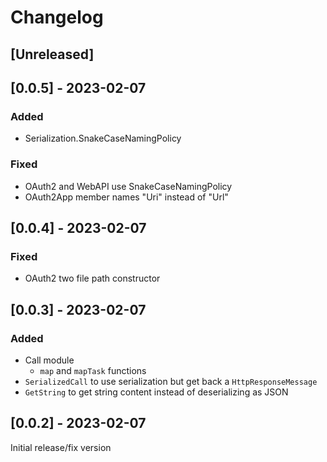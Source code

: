 # Changelog

## [Unreleased]

## [0.0.5] - 2023-02-07

### Added

- Serialization.SnakeCaseNamingPolicy

### Fixed

- OAuth2 and WebAPI use SnakeCaseNamingPolicy
- OAuth2App member names "Uri" instead of "Url"

## [0.0.4] - 2023-02-07

### Fixed

- OAuth2 two file path constructor

## [0.0.3] - 2023-02-07

### Added

- Call module
	- `map` and `mapTask` functions
- `SerializedCall` to use serialization but get back a `HttpResponseMessage`
- `GetString` to get string content instead of deserializing as JSON

## [0.0.2] - 2023-02-07

Initial release/fix version